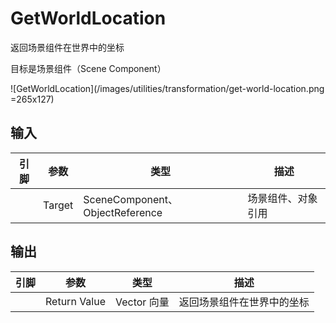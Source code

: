 # GetWorldLocation

返回场景组件在世界中的坐标

目标是场景组件（Scene Component）

![GetWorldLocation](/images/utilities/transformation/get-world-location.png =265x127)

## 输入
| 引脚 | 参数 | 类型 | 描述 |
| -- | -- | -- | -- |
| <IconPin color="#00a8f4"/> | Target | SceneComponent、ObjectReference | 场景组件、对象引用 |

## 输出
| 引脚 | 参数 | 类型 | 描述 |
| -- | -- | -- | -- |
| <IconPin color="#fac426"/> | Return Value | Vector 向量 | 返回场景组件在世界中的坐标 |